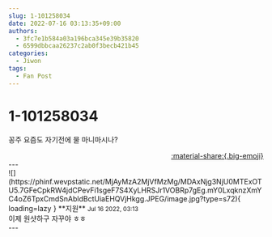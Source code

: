 ```yaml
---
slug: 1-101258034
date: 2022-07-16 03:13:35+09:00
authors:
  - 3fc7e1b584a03a196bca345e39b35820
  - 6599dbbcaa26237c2ab0f3becb421b45
categories:
  - Jiwon
tags:
  - Fan Post
---
```


# 1-101258034

<div class="post-container" markdown="1">
<div class="content-container md-sidebar__scrollwrap" markdown="1">

꽁주 요즘도 자기전에 물 마니마시나?

</div>
</div>

<div style="text-align: right;" markdown="1">
<a href="https://weverse.io/fromis9/fanpost/1-101258034" style="text-align: right;">:material-share:{.big-emoji}</a>
</div>
---

<div class="comments-container md-sidebar__scrollwrap" markdown="1">
<div class="comment" markdown="1">
<div class='id-container' markdown="1">
![](https://phinf.wevpstatic.net/MjAyMzA2MjVfMzMg/MDAxNjg3NjU0MTExOTU5.7GFeCpkRW4jdCPevFi1sgeF7S4XyLHRSJr1VOBRp7gEg.mY0LxqknzXmYC4oZ6TpxCmdSnAbldBctUiaEHQVjHkgg.JPEG/image.jpg?type=s72){ loading=lazy }
**<span class="artist">지원</span>** <small>Jul 16 2022, 03:13</small><br>
</div>
<div class='comment-body' markdown="1">
이제 원샷하구 자꾸야 ㅎㅎ 
</div>
</div>
</div>
---
